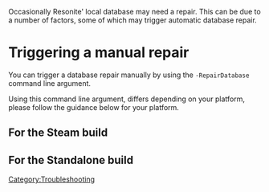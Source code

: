 <languages/> <translate> Occasionally Resonite' local database may need
a repair. This can be due to a number of factors, some of which may
trigger automatic database repair.

# Triggering a manual repair

You can trigger a database repair manually by using the
`-RepairDatabase` command line argument.

Using this command line argument, differs depending on your platform,
please follow the guidance below for your platform.

## For the Steam build

## For the Standalone build

</translate>

[Category:Troubleshooting](Category:Troubleshooting "wikilink")